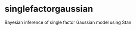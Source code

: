 singlefactorgaussian
====================

Bayesian inference of single factor Gaussian model using Stan
